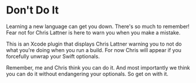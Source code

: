 # Don't Do It
Learning a new language can get you down. There's so much to remember! Fear not for Chris Lattner is here to warn you when you make a mistake.

This is an Xcode plugin that displays Chris Lattner warning you to not do what you're doing when you run a build. For now Chris will appear if you forcefully unwrap your Swift optionals. 

Remember, me and Chris think you can do it. And most importantly we think you can do it without endangering your optionals. So get on with it.

